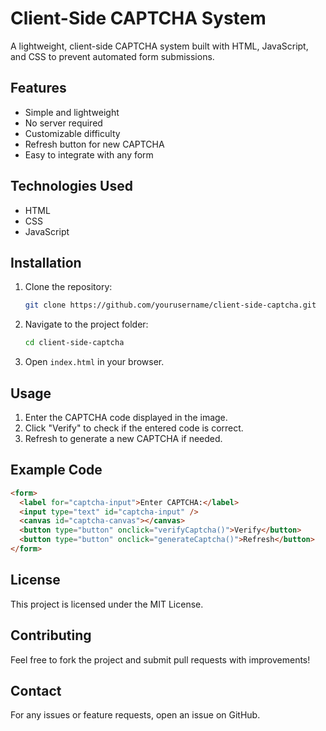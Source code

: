 # Client-Side CAPTCHA System

A lightweight, client-side CAPTCHA system built with HTML, JavaScript, and CSS to prevent automated form submissions.

## Features
- Simple and lightweight
- No server required
- Customizable difficulty
- Refresh button for new CAPTCHA
- Easy to integrate with any form

## Technologies Used
- HTML
- CSS
- JavaScript

## Installation
1. Clone the repository:
   ```sh
   git clone https://github.com/yourusername/client-side-captcha.git
   ```
2. Navigate to the project folder:
   ```sh
   cd client-side-captcha
   ```
3. Open `index.html` in your browser.

## Usage
1. Enter the CAPTCHA code displayed in the image.
2. Click "Verify" to check if the entered code is correct.
3. Refresh to generate a new CAPTCHA if needed.

## Example Code
```html
<form>
  <label for="captcha-input">Enter CAPTCHA:</label>
  <input type="text" id="captcha-input" />
  <canvas id="captcha-canvas"></canvas>
  <button type="button" onclick="verifyCaptcha()">Verify</button>
  <button type="button" onclick="generateCaptcha()">Refresh</button>
</form>
```

## License
This project is licensed under the MIT License.

## Contributing
Feel free to fork the project and submit pull requests with improvements!

## Contact
For any issues or feature requests, open an issue on GitHub.


